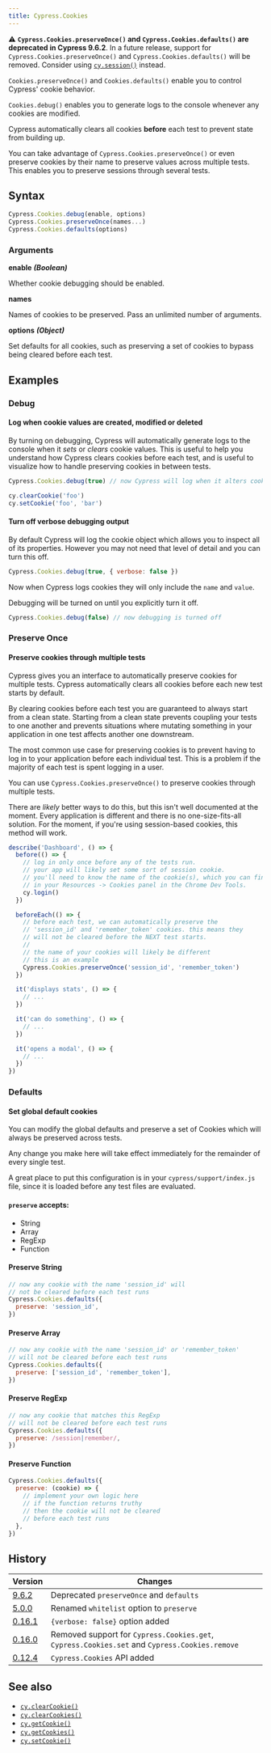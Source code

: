 ```yaml
---
title: Cypress.Cookies
---
```


<Alert type="warning">

⚠️ **`Cypress.Cookies.preserveOnce()` and `Cypress.Cookies.defaults()` are
deprecated in Cypress 9.6.2**. In a future release, support for
`Cypress.Cookies.preserveOnce()` and `Cypress.Cookies.defaults()` will be
removed. Consider using [`cy.session()`](/api/commands/session) instead.

</Alert>

`Cookies.preserveOnce()` and `Cookies.defaults()` enable you to control Cypress'
cookie behavior.

`Cookies.debug()` enables you to generate logs to the console whenever any
cookies are modified.

Cypress automatically clears all cookies **before** each test to prevent state
from building up.

You can take advantage of `Cypress.Cookies.preserveOnce()` or even preserve
cookies by their name to preserve values across multiple tests. This enables you
to preserve sessions through several tests.

## Syntax

```javascript
Cypress.Cookies.debug(enable, options)
Cypress.Cookies.preserveOnce(names...)
Cypress.Cookies.defaults(options)
```

### Arguments

**<Icon name="angle-right"></Icon> enable** **_(Boolean)_**

Whether cookie debugging should be enabled.

**<Icon name="angle-right"></Icon> names**

Names of cookies to be preserved. Pass an unlimited number of arguments.

**<Icon name="angle-right"></Icon> options** **_(Object)_**

Set defaults for all cookies, such as preserving a set of cookies to bypass
being cleared before each test.

## Examples

### Debug

#### Log when cookie values are created, modified or deleted

By turning on debugging, Cypress will automatically generate logs to the console
when it _sets_ or _clears_ cookie values. This is useful to help you understand
how Cypress clears cookies before each test, and is useful to visualize how to
handle preserving cookies in between tests.

```javascript
Cypress.Cookies.debug(true) // now Cypress will log when it alters cookies

cy.clearCookie('foo')
cy.setCookie('foo', 'bar')
```

<DocsImage src="/img/api/cookies/cookies-in-console-log.png" alt="Console log when debugging cookies" ></DocsImage>

#### Turn off verbose debugging output

By default Cypress will log the cookie object which allows you to inspect all of
its properties. However you may not need that level of detail and you can turn
this off.

```javascript
Cypress.Cookies.debug(true, { verbose: false })
```

Now when Cypress logs cookies they will only include the `name` and `value`.

<DocsImage src="/img/api/cookies/debugger-console-log-of-cookies.png" alt="Console log cookies with debug" ></DocsImage>

Debugging will be turned on until you explicitly turn it off.

```javascript
Cypress.Cookies.debug(false) // now debugging is turned off
```

### Preserve Once

#### Preserve cookies through multiple tests

Cypress gives you an interface to automatically preserve cookies for multiple
tests. Cypress automatically clears all cookies before each new test starts by
default.

By clearing cookies before each test you are guaranteed to always start from a
clean state. Starting from a clean state prevents coupling your tests to one
another and prevents situations where mutating something in your application in
one test affects another one downstream.

<Alert type="info">

The most common use case for preserving cookies is to prevent having to log in
to your application before each individual test. This is a problem if the
majority of each test is spent logging in a user.

</Alert>

You can use `Cypress.Cookies.preserveOnce()` to preserve cookies through
multiple tests.

There are _likely_ better ways to do this, but this isn't well documented at the
moment. Every application is different and there is no one-size-fits-all
solution. For the moment, if you're using session-based cookies, this method
will work.

```javascript
describe('Dashboard', () => {
  before(() => {
    // log in only once before any of the tests run.
    // your app will likely set some sort of session cookie.
    // you'll need to know the name of the cookie(s), which you can find
    // in your Resources -> Cookies panel in the Chrome Dev Tools.
    cy.login()
  })

  beforeEach(() => {
    // before each test, we can automatically preserve the
    // 'session_id' and 'remember_token' cookies. this means they
    // will not be cleared before the NEXT test starts.
    //
    // the name of your cookies will likely be different
    // this is an example
    Cypress.Cookies.preserveOnce('session_id', 'remember_token')
  })

  it('displays stats', () => {
    // ...
  })

  it('can do something', () => {
    // ...
  })

  it('opens a modal', () => {
    // ...
  })
})
```

### Defaults

#### Set global default cookies

You can modify the global defaults and preserve a set of Cookies which will
always be preserved across tests.

Any change you make here will take effect immediately for the remainder of every
single test.

<Alert type="info">

A great place to put this configuration is in your `cypress/support/index.js`
file, since it is loaded before any test files are evaluated.

</Alert>

#### `preserve` accepts:

- String
- Array
- RegExp
- Function

#### Preserve String

```javascript
// now any cookie with the name 'session_id' will
// not be cleared before each test runs
Cypress.Cookies.defaults({
  preserve: 'session_id',
})
```

#### Preserve Array

```javascript
// now any cookie with the name 'session_id' or 'remember_token'
// will not be cleared before each test runs
Cypress.Cookies.defaults({
  preserve: ['session_id', 'remember_token'],
})
```

#### Preserve RegExp

```javascript
// now any cookie that matches this RegExp
// will not be cleared before each test runs
Cypress.Cookies.defaults({
  preserve: /session|remember/,
})
```

#### Preserve Function

```javascript
Cypress.Cookies.defaults({
  preserve: (cookie) => {
    // implement your own logic here
    // if the function returns truthy
    // then the cookie will not be cleared
    // before each test runs
  },
})
```

## History

| Version                                       | Changes                                                                                       |
| --------------------------------------------- | --------------------------------------------------------------------------------------------- |
| [9.6.2](/guides/references/changelog#9-6-2)   | Deprecated `preserveOnce` and `defaults`                                                      |
| [5.0.0](/guides/references/changelog#5-0-0)   | Renamed `whitelist` option to `preserve`                                                      |
| [0.16.1](/guides/references/changelog#0-16-1) | `{verbose: false}` option added                                                               |
| [0.16.0](/guides/references/changelog#0-16-0) | Removed support for `Cypress.Cookies.get`, `Cypress.Cookies.set` and `Cypress.Cookies.remove` |
| [0.12.4](/guides/references/changelog#0-12-4) | `Cypress.Cookies` API added                                                                   |

## See also

- [`cy.clearCookie()`](/api/commands/clearcookie)
- [`cy.clearCookies()`](/api/commands/clearcookies)
- [`cy.getCookie()`](/api/commands/getcookie)
- [`cy.getCookies()`](/api/commands/getcookies)
- [`cy.setCookie()`](/api/commands/setcookie)
